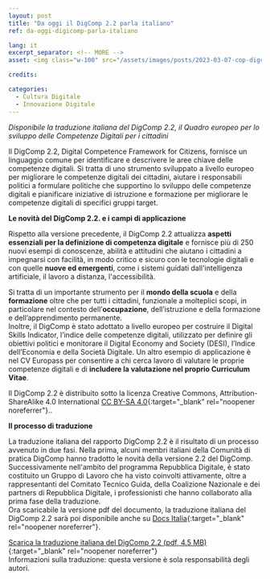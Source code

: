 ```yaml
---
layout: post
title: "Da oggi il DigComp 2.2 parla italiano"
ref: da-oggi-digicomp-parla-italiano

lang: it
excerpt_separator: <!-- MORE -->
asset: <img class="w-100" src="/assets/images/posts/2023-03-07-cop-digcomp-03-23.jpg" alt="Da oggi il DigComp 2.2 parla italiano"/>

credits:

categories:
  - Cultura Digitale
  - Innovazione Digitale
---
```


_Disponibile la traduzione italiana del DigComp 2.2, il Quadro europeo per lo sviluppo delle Competenze Digitali per i cittadini_

<!-- MORE -->

Il DigComp 2.2, Digital Competence Framework for Citizens, fornisce un linguaggio comune per identificare e descrivere le aree chiave delle competenze digitali. Si tratta di uno strumento sviluppato a livello europeo per migliorare le competenze digitali dei cittadini, aiutare i responsabili politici a formulare politiche che supportino lo sviluppo delle competenze digitali e pianificare iniziative di istruzione e formazione per migliorare le competenze digitali di specifici gruppi target.  

**Le novità del DigComp 2.2. e i campi di applicazione**

Rispetto alla versione precedente, il DigComp 2.2 attualizza **aspetti essenziali per la definizione di competenza digitale** e fornisce più di 250 nuovi esempi di conoscenze, abilità e attitudini che aiutano i cittadini a impegnarsi con facilità, in modo critico e sicuro con le tecnologie digitali e con quelle **nuove ed emergenti**, come i sistemi guidati dall'intelligenza artificiale, il lavoro a distanza, l'accessibilità.  

Si tratta di un importante strumento per il **mondo della scuola** e della **formazione** oltre che per tutti i cittadini, funzionale a molteplici scopi, in particolare nel contesto dell’**occupazione**, dell’istruzione e della formazione e dell’apprendimento permanente.  
Inoltre, il DigComp è stato adottato a livello europeo per costruire il Digital Skills Indicator, l’indice delle competenze digitali, utilizzato per definire gli obiettivi
politici e monitorare il Digital Economy and Society (DESI), l’Indice dell’Economia e della Società Digitale. Un altro esempio di applicazione è nel CV Europass per consentire a
chi cerca lavoro di valutare le proprie competenze digitali e di **includere la valutazione nel proprio Curriculum Vitae**.  

Il DigComp 2.2 è distribuito sotto la licenza Creative Commons, Attribution-ShareAlike 4.0 International [CC BY-SA 4.0](https://creativecommons.org/licenses/by-sa/4.0/){:target="\_blank" rel="noopener noreferrer"}..  

**Il processo di traduzione**

La traduzione italiana del rapporto DigComp 2.2 è il risultato di un processo avvenuto in due fasi. Nella prima, alcuni membri italiani della Comunità di pratica DigComp hanno tradotto le novità della versione 2.2 del DigComp.  
Successivamente nell'ambito del programma Repubblica Digitale, è stato costituito un Gruppo di Lavoro che ha visto coinvolti attivamente, oltre a rappresentanti del Comitato Tecnico Guida, della Coalizione Nazionale e dei partners di Repubblica Digitale, i professionisti che hanno collaborato alla prima fase della traduzione.  
Ora scaricabile la versione pdf del documento, la traduzione italiana del DigComp 2.2 sarà poi disponibile anche su
 [Docs Italia](https://docs.italia.it/){:target="\_blank" rel="noopener noreferrer"}.  


[Scarica la traduzione italiana del DigComp 2.2 (pdf, 4.5 MB)](/assets/docs/DigComp-2_2-Italiano-marzo.pdf){:target="\_blank" rel="noopener noreferrer"}  
Informazioni sulla traduzione: questa versione è sola responsabilità degli autori.  
